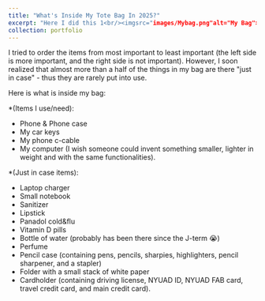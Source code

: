 ```yaml
---
title: "What's Inside My Tote Bag In 2025?"
excerpt: "Here I did this 1<br/><imgsrc="images/Mybag.png"alt="My Bag">"
collection: portfolio
---
```


I tried to order the items from most important to least important (the left side is more important, and the right side is not            important). However, I soon realized that almost more than a half of the things in my bag are there "just in case" - thus they are rarely put into use. 

Here is what is inside my bag: 

*(Items I use/need): 
- Phone & Phone case
- My car keys
- My phone c-cable
- My computer (I wish someone could invent something smaller, lighter in weight and with the same functionalities).
  
*(Just in case items):
- Laptop charger
- Small notebook
- Sanitizer
- Lipstick
- Panadol cold&flu
- Vitamin D pills
- Bottle of water (probably has been there since the J-term 😭)
- Perfume
- Pencil case (containing pens, pencils, sharpies, highlighters, pencil sharpener, and a stapler)
- Folder with a small stack of white paper
- Cardholder (containing driving license, NYUAD ID, NYUAD FAB card, travel credit card, and main credit card).
          
